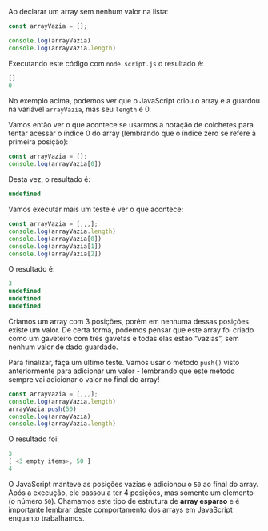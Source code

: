 Ao declarar um array sem nenhum valor na lista:

```javascript
const arrayVazia = [];

console.log(arrayVazia)
console.log(arrayVazia.length)
```

Executando este código com `node script.js` o resultado é:

```javascript
[]
0
```

No exemplo acima, podemos ver que o JavaScript criou o array e a guardou na variável `arrayVazia`, mas seu `length` é 0.

Vamos então ver o que acontece se usarmos a notação de colchetes para tentar acessar o índice 0 do array (lembrando que o índice zero se refere à primeira posição):

```javascript
const arrayVazia = [];
console.log(arrayVazia[0])
```

Desta vez, o resultado é:

```javascript
undefined
```

Vamos executar mais um teste e ver o que acontece:

```javascript
const arrayVazia = [,,,];
console.log(arrayVazia.length)
console.log(arrayVazia[0])
console.log(arrayVazia[1])
console.log(arrayVazia[2])
```

O resultado é:

```javascript
3
undefined
undefined
undefined
```

Criamos um array com 3 posições, porém em nenhuma dessas posições existe um valor. De certa forma, podemos pensar que este array foi criado como um gaveteiro com três gavetas e todas elas estão “vazias”, sem nenhum valor de dado guardado.

Para finalizar, faça um último teste. Vamos usar o método `push()` visto anteriormente para adicionar um valor - lembrando que este método sempre vai adicionar o valor no final do array!

```javascript
const arrayVazia = [,,,];
console.log(arrayVazia.length)
arrayVazia.push(50)
console.log(arrayVazia)
console.log(arrayVazia.length)
```

O resultado foi:

```javascript
3
[ <3 empty items>, 50 ]
4
```
O JavaScript manteve as posições vazias e adicionou o `50` ao final do array. Após a execução, ele passou a ter 4 posições, mas somente um elemento (o número `50`). Chamamos este tipo de estrutura de **array esparso** e é importante lembrar deste comportamento dos arrays em JavaScript enquanto trabalhamos.